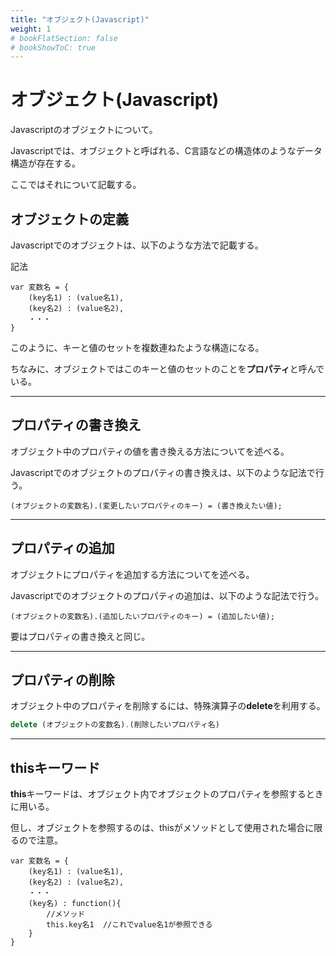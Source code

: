 ```yaml
---
title: "オブジェクト(Javascript)"
weight: 1
# bookFlatSection: false
# bookShowToC: true
---
```


# オブジェクト(Javascript)

Javascriptのオブジェクトについて。

Javascriptでは、オブジェクトと呼ばれる、C言語などの構造体のようなデータ構造が存在する。

ここではそれについて記載する。

## オブジェクトの定義

Javascriptでのオブジェクトは、以下のような方法で記載する。

記法

```
var 変数名 = {
    (key名1) : (value名1),
    (key名2) : (value名2),
    ・・・
}
```

このように、キーと値のセットを複数連ねたような構造になる。

ちなみに、オブジェクトではこのキーと値のセットのことを**プロパティ**と呼んでいる。

<hr>

## プロパティの書き換え

オブジェクト中のプロパティの値を書き換える方法についてを述べる。

Javascriptでのオブジェクトのプロパティの書き換えは、以下のような記法で行う。


```
(オブジェクトの変数名).(変更したいプロパティのキー) = (書き換えたい値);
```

<hr>

## プロパティの追加

オブジェクトにプロパティを追加する方法についてを述べる。

Javascriptでのオブジェクトのプロパティの追加は、以下のような記法で行う。


```
(オブジェクトの変数名).(追加したいプロパティのキー) = (追加したい値);
```

要はプロパティの書き換えと同じ。

<hr>

## プロパティの削除

オブジェクト中のプロパティを削除するには、特殊演算子の**delete**を利用する。

```javascript
delete (オブジェクトの変数名).(削除したいプロパティ名)
```

<hr>

## thisキーワード

**this**キーワードは、オブジェクト内でオブジェクトのプロパティを参照するときに用いる。

但し、オブジェクトを参照するのは、thisがメソッドとして使用された場合に限るので注意。

```
var 変数名 = {
    (key名1) : (value名1),
    (key名2) : (value名2),
    ・・・
    (key名) : function(){
        //メソッド
        this.key名1  //これでvalue名1が参照できる
    }
}
```
